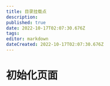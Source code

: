 ```yaml
---
title: 目录挂载点
description: 
published: true
date: 2022-10-17T02:07:30.676Z
tags: 
editor: markdown
dateCreated: 2022-10-17T02:07:30.676Z
---
```


# 初始化页面